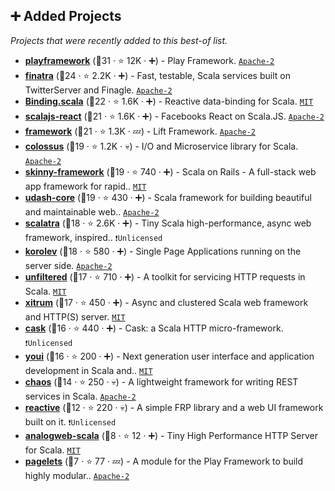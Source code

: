 ## ➕ Added Projects

_Projects that were recently added to this best-of list._

- <b><a href="https://github.com/playframework/playframework">playframework</a></b> (🥇31 ·  ⭐ 12K · ➕) - Play Framework. <code><a href="http://bit.ly/3nYMfla">Apache-2</a></code>
- <b><a href="https://github.com/twitter/finatra">finatra</a></b> (🥇24 ·  ⭐ 2.2K · ➕) - Fast, testable, Scala services built on TwitterServer and Finagle. <code><a href="http://bit.ly/3nYMfla">Apache-2</a></code>
- <b><a href="https://github.com/ThoughtWorksInc/Binding.scala">Binding.scala</a></b> (🥈22 ·  ⭐ 1.6K · ➕) - Reactive data-binding for Scala. <code><a href="http://bit.ly/34MBwT8">MIT</a></code>
- <b><a href="https://github.com/japgolly/scalajs-react">scalajs-react</a></b> (🥈21 ·  ⭐ 1.6K · ➕) - Facebooks React on Scala.JS. <code><a href="http://bit.ly/3nYMfla">Apache-2</a></code>
- <b><a href="https://github.com/lift/framework">framework</a></b> (🥈21 ·  ⭐ 1.3K · 💤) - Lift Framework. <code><a href="http://bit.ly/3nYMfla">Apache-2</a></code>
- <b><a href="https://github.com/tumblr/colossus">colossus</a></b> (🥈19 ·  ⭐ 1.2K · 💀) - I/O and Microservice library for Scala. <code><a href="http://bit.ly/3nYMfla">Apache-2</a></code>
- <b><a href="https://github.com/skinny-framework/skinny-framework">skinny-framework</a></b> (🥈19 ·  ⭐ 740 · ➕) - Scala on Rails - A full-stack web app framework for rapid.. <code><a href="http://bit.ly/34MBwT8">MIT</a></code>
- <b><a href="https://github.com/UdashFramework/udash-core">udash-core</a></b> (🥈19 ·  ⭐ 430 · ➕) - Scala framework for building beautiful and maintainable web.. <code><a href="http://bit.ly/3nYMfla">Apache-2</a></code>
- <b><a href="https://github.com/scalatra/scalatra">scalatra</a></b> (🥉18 ·  ⭐ 2.6K · ➕) - Tiny Scala high-performance, async web framework, inspired.. <code>❗Unlicensed</code>
- <b><a href="https://github.com/fomkin/korolev">korolev</a></b> (🥉18 ·  ⭐ 580 · ➕) - Single Page Applications running on the server side. <code><a href="http://bit.ly/3nYMfla">Apache-2</a></code>
- <b><a href="https://github.com/unfiltered/unfiltered">unfiltered</a></b> (🥉17 ·  ⭐ 710 · ➕) - A toolkit for servicing HTTP requests in Scala. <code><a href="http://bit.ly/34MBwT8">MIT</a></code>
- <b><a href="https://github.com/xitrum-framework/xitrum">xitrum</a></b> (🥉17 ·  ⭐ 450 · ➕) - Async and clustered Scala web framework and HTTP(S) server. <code><a href="http://bit.ly/34MBwT8">MIT</a></code>
- <b><a href="https://github.com/com-lihaoyi/cask">cask</a></b> (🥉16 ·  ⭐ 440 · ➕) - Cask: a Scala HTTP micro-framework. <code>❗Unlicensed</code>
- <b><a href="https://github.com/outr/youi">youi</a></b> (🥉16 ·  ⭐ 200 · ➕) - Next generation user interface and application development in Scala and.. <code><a href="http://bit.ly/34MBwT8">MIT</a></code>
- <b><a href="https://github.com/mesosphere/chaos">chaos</a></b> (🥉14 ·  ⭐ 250 · 💀) - A lightweight framework for writing REST services in Scala. <code><a href="http://bit.ly/3nYMfla">Apache-2</a></code>
- <b><a href="https://github.com/nafg/reactive">reactive</a></b> (🥉12 ·  ⭐ 220 · 💀) - A simple FRP library and a web UI framework built on it. <code>❗Unlicensed</code>
- <b><a href="https://github.com/analogweb/analogweb-scala">analogweb-scala</a></b> (🥉8 ·  ⭐ 12 · ➕) - Tiny High Performance HTTP Server for Scala. <code><a href="http://bit.ly/34MBwT8">MIT</a></code>
- <b><a href="https://github.com/splink/pagelets">pagelets</a></b> (🥉7 ·  ⭐ 77 · 💤) - A module for the Play Framework to build highly modular.. <code><a href="http://bit.ly/3nYMfla">Apache-2</a></code>


